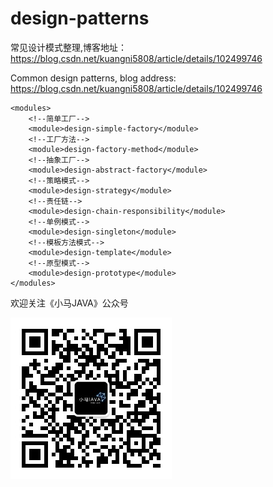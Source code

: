 # design-patterns

常见设计模式整理,博客地址： https://blog.csdn.net/kuangni5808/article/details/102499746

Common design patterns, blog address: https://blog.csdn.net/kuangni5808/article/details/102499746

    <modules>
		<!--简单工厂-->
        <module>design-simple-factory</module>
		<!--工厂方法-->
        <module>design-factory-method</module>
		<!--抽象工厂-->
        <module>design-abstract-factory</module>
		<!--策略模式-->
        <module>design-strategy</module>
		<!--责任链-->
        <module>design-chain-responsibility</module>
		<!--单例模式-->
        <module>design-singleton</module>
		<!--模板方法模式-->
		<module>design-template</module>
		<!--原型模式-->
        <module>design-prototype</module>
    </modules>

欢迎关注《小马JAVA》公众号

![image](https://github.com/mayunkun/design-patterns/blob/main/images/20201104140012922.jpg)
